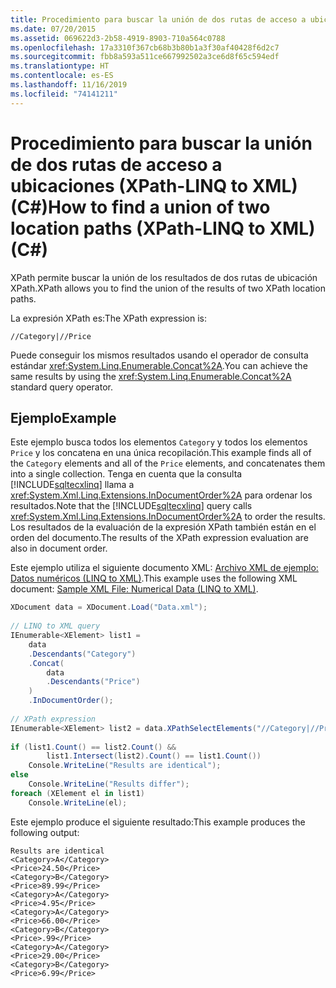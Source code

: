 ```yaml
---
title: Procedimiento para buscar la unión de dos rutas de acceso a ubicaciones (XPath-LINQ to XML) (C#)
ms.date: 07/20/2015
ms.assetid: 069622d3-2b58-4919-8903-710a564c0788
ms.openlocfilehash: 17a3310f367cb68b3b80b1a3f30af40428f6d2c7
ms.sourcegitcommit: fbb8a593a511ce667992502a3ce6d8f65c594edf
ms.translationtype: HT
ms.contentlocale: es-ES
ms.lasthandoff: 11/16/2019
ms.locfileid: "74141211"
---
```

# <a name="how-to-find-a-union-of-two-location-paths-xpath-linq-to-xml-c"></a><span data-ttu-id="a3e45-102">Procedimiento para buscar la unión de dos rutas de acceso a ubicaciones (XPath-LINQ to XML) (C#)</span><span class="sxs-lookup"><span data-stu-id="a3e45-102">How to find a union of two location paths (XPath-LINQ to XML) (C#)</span></span>
<span data-ttu-id="a3e45-103">XPath permite buscar la unión de los resultados de dos rutas de ubicación XPath.</span><span class="sxs-lookup"><span data-stu-id="a3e45-103">XPath allows you to find the union of the results of two XPath location paths.</span></span>  
  
 <span data-ttu-id="a3e45-104">La expresión XPath es:</span><span class="sxs-lookup"><span data-stu-id="a3e45-104">The XPath expression is:</span></span>  
  
 `//Category|//Price`  
  
 <span data-ttu-id="a3e45-105">Puede conseguir los mismos resultados usando el operador de consulta estándar <xref:System.Linq.Enumerable.Concat%2A>.</span><span class="sxs-lookup"><span data-stu-id="a3e45-105">You can achieve the same results by using the <xref:System.Linq.Enumerable.Concat%2A> standard query operator.</span></span>  
  
## <a name="example"></a><span data-ttu-id="a3e45-106">Ejemplo</span><span class="sxs-lookup"><span data-stu-id="a3e45-106">Example</span></span>  
 <span data-ttu-id="a3e45-107">Este ejemplo busca todos los elementos `Category` y todos los elementos `Price` y los concatena en una única recopilación.</span><span class="sxs-lookup"><span data-stu-id="a3e45-107">This example finds all of the `Category` elements and all of the `Price` elements, and concatenates them into a single collection.</span></span> <span data-ttu-id="a3e45-108">Tenga en cuenta que la consulta [!INCLUDE[sqltecxlinq](~/includes/sqltecxlinq-md.md)] llama a <xref:System.Xml.Linq.Extensions.InDocumentOrder%2A> para ordenar los resultados.</span><span class="sxs-lookup"><span data-stu-id="a3e45-108">Note that the [!INCLUDE[sqltecxlinq](~/includes/sqltecxlinq-md.md)] query calls <xref:System.Xml.Linq.Extensions.InDocumentOrder%2A> to order the results.</span></span> <span data-ttu-id="a3e45-109">Los resultados de la evaluación de la expresión XPath también están en el orden del documento.</span><span class="sxs-lookup"><span data-stu-id="a3e45-109">The results of the XPath expression evaluation are also in document order.</span></span>  
  
 <span data-ttu-id="a3e45-110">Este ejemplo utiliza el siguiente documento XML: [Archivo XML de ejemplo: Datos numéricos (LINQ to XML)](./sample-xml-file-numerical-data-linq-to-xml.md).</span><span class="sxs-lookup"><span data-stu-id="a3e45-110">This example uses the following XML document: [Sample XML File: Numerical Data (LINQ to XML)](./sample-xml-file-numerical-data-linq-to-xml.md).</span></span>  
  
```csharp  
XDocument data = XDocument.Load("Data.xml");  
  
// LINQ to XML query  
IEnumerable<XElement> list1 =  
    data  
    .Descendants("Category")  
    .Concat(  
        data  
        .Descendants("Price")  
    )  
    .InDocumentOrder();  
  
// XPath expression  
IEnumerable<XElement> list2 = data.XPathSelectElements("//Category|//Price");  
  
if (list1.Count() == list2.Count() &&  
        list1.Intersect(list2).Count() == list1.Count())  
    Console.WriteLine("Results are identical");  
else  
    Console.WriteLine("Results differ");  
foreach (XElement el in list1)  
    Console.WriteLine(el);  
```  
  
 <span data-ttu-id="a3e45-111">Este ejemplo produce el siguiente resultado:</span><span class="sxs-lookup"><span data-stu-id="a3e45-111">This example produces the following output:</span></span>  
  
```output  
Results are identical  
<Category>A</Category>  
<Price>24.50</Price>  
<Category>B</Category>  
<Price>89.99</Price>  
<Category>A</Category>  
<Price>4.95</Price>  
<Category>A</Category>  
<Price>66.00</Price>  
<Category>B</Category>  
<Price>.99</Price>  
<Category>A</Category>  
<Price>29.00</Price>  
<Category>B</Category>  
<Price>6.99</Price>  
```  
  